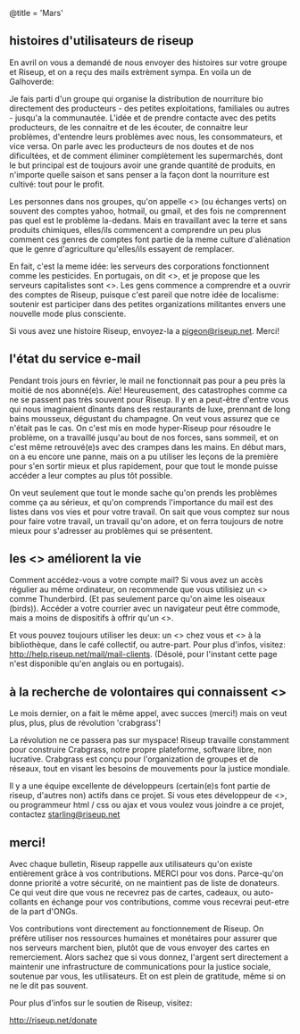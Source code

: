 @title = 'Mars'

## histoires d'utilisateurs de riseup

En avril on vous a demandé de nous envoyer des histoires sur votre groupe et Riseup, et on a reçu des mails extrèment sympa. En voila un de Galhoverde:

Je fais parti d'un groupe qui organise la distribution de nourriture bio directement des producteurs - des petites exploitations, familiales ou autres - jusqu'a la communautée. L'idée et de prendre contacte avec des petits producteurs, de les connaitre et de les écouter, de connaitre leur problèmes, d'entendre leurs problèmes avec nous, les consommateurs, et vice versa. On parle avec les producteurs de nos doutes et de nos dificultées, et de comment éliminer complètement les supermarchés, dont le but principal est de toujours avoir une grande quantité de produits, en n'importe quelle saison et sans penser a la façon dont la nourriture est cultivé: tout pour le profit.

Les personnes dans nos groupes, qu'on appelle <<trocas verdes>> (ou échanges verts) on souvent des comptes yahoo, hotmail, ou gmail, et des fois ne comprennent pas quel est le problème la-dedans. Mais en travaillant avec la terre et sans produits chimiques, elles/ils commencent a comprendre un peu plus comment ces genres de comptes font partie de la meme culture d'aliénation que le genre d'agriculture qu'elles/ils essayent de remplacer.

En fait, c'est la meme idée: les serveurs des corporations fonctionnent comme les pesticides. En portugais, on dit <<agro-toxique>>, et je propose que les serveurs capitalistes sont <<techno-toxiques>>. Les gens commence a comprendre et a ouvrir des comptes de Riseup, puisque c'est pareil que notre idée de localisme: soutenir est participer dans des petites organizations militantes envers une nouvelle mode plus consciente.

Si vous avez une histoire Riseup, envoyez-la a pigeon@riseup.net.  Merci!



## l'état du service e-mail

Pendant trois jours en février, le mail ne fonctionnait pas pour a peu près la moitié de nos abonné(e)s. Aïe! Heureusement, des catastrophes comme ca ne se passent pas très souvent pour Riseup. Il y en a peut-être d'entre vous qui nous imaginaient dînants dans des restaurants de luxe, prennant de long bains mousseux, dégustant du champagne. On veut vous assurez que ce n'était pas le cas. On c'est mis en mode hyper-Riseup pour résoudre le problème, on a travaillé jusqu'au bout de nos forces, sans sommeil, et on c'est même retrouvé(e)s avec des crampes dans les mains. En début mars, on a eu encore une panne, mais on a pu utiliser les leçons de la première pour s'en sortir mieux et plus rapidement, pour que tout le monde puisse accéder a leur comptes au plus tôt possible.

On veut seulement que tout le monde sache qu'on prends les problèmes comme ça au sérieux, et qu'on comprends l'importance du mail est des listes dans vos vies et pour votre travail. On sait que vous comptez sur nous pour faire votre travail, un travail qu'on adore, et on ferra toujours de notre mieux pour s'adresser au problèmes qui se présentent.


## les <<mail clients>> améliorent la vie

Comment accédez-vous a votre compte mail? Si vous avez un accès régulier au même ordinateur, on recommende que vous utilisiez un <<mail client>> comme Thunderbird. (Et pas seulement parce qu'on aime les oiseaux (birds)). Accéder a votre courrier avec un navigateur peut être commode, mais a moins de dispositifs à offrir qu'un <<mail client>>.

Et vous pouvez toujours utiliser les deux: un <<mail client>> chez vous et <<webmail>> à la bibliothèque, dans le café collectif, ou autre-part. Pour plus d'infos, visitez: http://help.riseup.net/mail/mail-clients. (Désolé, pour l'instant cette page n'est disponible qu'en anglais ou en portugais).


## à la recherche de volontaires qui connaissent <<ruby on rails>>

Le mois dernier, on a fait le même appel, avec succes (merci!) mais on veut plus, plus, plus de révolution 'crabgrass'!

La révolution ne ce passera pas sur myspace! Riseup travaille constamment pour construire Crabgrass, notre propre plateforme, software libre, non lucrative. Crabgrass est conçu pour l'organization de groupes et de réseaux, tout en visant les besoins de mouvements pour la justice mondiale.

Il y a une équipe excellente de développeurs (certain(e)s font partie de riseup, d'autres non) actifs dans ce projet. Si vous etes développeur de <<ruby on rails>>, ou programmeur html / css ou ajax et vous voulez vous joindre a ce projet, contactez starling@riseup.net


## merci!

Avec chaque bulletin, Riseup rappelle aux utilisateurs qu'on existe entièrement grâce à vos contributions. MERCI pour vos dons. Parce-qu'on donne priorité a votre sécurité, on ne maintient pas de liste de donateurs. Ce qui veut dire que vous ne recevrez pas de cartes, cadeaux, ou auto-collants en échange pour vos contributions, comme vous recevrai peut-etre de la part d'ONGs.

Vos contributions vont directement au fonctionnement de Riseup. On préfère utiliser nos ressources humaines et monétaires pour assurer que nos serveurs marchent bien, plutôt que de vous envoyer des cartes en remerciement. Alors sachez que si vous donnez, l'argent sert directement a maintenir une infrastructure de communications pour la justice sociale, soutenue par vous, les utilisateurs. Et on est plein de gratitude, même si on ne le dit pas souvent.

Pour plus d'infos sur le soutien de Riseup, visitez:

http://riseup.net/donate
